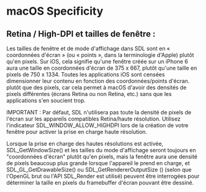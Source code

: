 # macOS Specificity

## Retina / High-DPI et tailles de fenêtre :
Les tailles de fenêtre et de mode d'affichage dans SDL sont en « coordonnées d'écran » (ou « points », dans la terminologie d'Apple) plutôt qu'en pixels. Sur iOS, cela signifie qu'une fenêtre créée sur un iPhone 6 aura une taille en coordonnées d'écran de 375 x 667, plutôt qu'une taille en pixels de 750 x 1334. Toutes les applications iOS sont censées dimensionner leur contenu en fonction des coordonnées/points d'écran. plutôt que des pixels, car cela permet à macOS d'avoir des densités de pixels différentes (écrans Retina ou non Retina, etc.) sans que les applications s'en soucient trop. <br />

IMPORTANT : Par défaut, SDL n'utilisera pas toute la densité de pixels de l'écran sur les appareils compatibles Retina/haute résolution. Utilisez l'indicateur SDL_WINDOW_ALLOW_HIGHDPI lors de la création de votre fenêtre pour activer la prise en charge haute résolution. <br />

Lorsque la prise en charge des hautes résolutions est activée, SDL_GetWindowSize() et les tailles du mode d'affichage seront toujours en "coordonnées d'écran" plutôt qu'en pixels, mais la fenêtre aura une densité de pixels beaucoup plus grande lorsque l'appareil le prend en charge, et SDL_GL_GetDrawableSize() ou SDL_GetRendererOutputSize () (selon que l'OpenGL brut ou l'API SDL_Render est utilisé) peuvent être interrogées pour déterminer la taille en pixels du framebuffer d'écran pouvant être dessiné. <br />